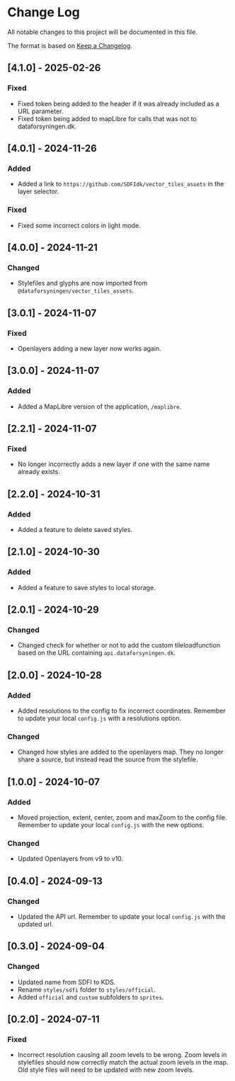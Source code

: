 # Change Log
All notable changes to this project will be documented in this file.
 
The format is based on [Keep a Changelog](http://keepachangelog.com/).

## [4.1.0] - 2025-02-26

### Fixed

- Fixed token being added to the header if it was already included as a URL parameter.
- Fixed token being added to mapLibre for calls that was not to dataforsyningen.dk.

## [4.0.1] - 2024-11-26

### Added

- Added a link to `https://github.com/SDFIdk/vector_tiles_assets` in the layer selector.

### Fixed

- Fixed some incorrect colors in light mode.

## [4.0.0] - 2024-11-21

### Changed

- Stylefiles and glyphs are now imported from `@dataforsyningen/vector_tiles_assets`.

## [3.0.1] - 2024-11-07

### Fixed

- Openlayers adding a new layer now works again.

## [3.0.0] - 2024-11-07

### Added

- Added a MapLibre version of the application, `/maplibre`.

## [2.2.1] - 2024-11-07

### Fixed

- No longer incorrectly adds a new layer if one with the same name already exists.

## [2.2.0] - 2024-10-31

### Added

- Added a feature to delete saved styles.

## [2.1.0] - 2024-10-30

### Added

- Added a feature to save styles to local storage.

## [2.0.1] - 2024-10-29

### Changed

- Changed check for whether or not to add the custom tileloadfunction based on the URL containing `api.dataforsyningen.dk`.

## [2.0.0] - 2024-10-28

### Added

- Added resolutions to the config to fix incorrect coordinates. Remember to update your local `config.js` with a resolutions option.

### Changed

- Changed how styles are added to the openlayers map. They no longer share a source, but instead read the source from the stylefile.

## [1.0.0] - 2024-10-07

### Added

- Moved projection, extent, center, zoom and maxZoom to the config file. Remember to update your local `config.js` with the new options.

### Changed

- Updated Openlayers from v9 to v10.

## [0.4.0] - 2024-09-13

### Changed

- Updated the API url. Remember to update your local `config.js` with the updated url.

## [0.3.0] - 2024-09-04

### Changed

- Updated name from SDFI to KDS.
- Rename `styles/sdfi` folder to `styles/official`.
- Added `official` and `custom` subfolders to `sprites`.

## [0.2.0] - 2024-07-11

### Fixed

- Incorrect resolution causing all zoom levels to be wrong. Zoom levels in stylefiles should now correctly match the actual zoom levels in the map. Old style files will need to be updated with new zoom levels.
